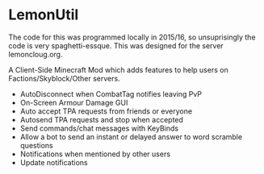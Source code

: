# LemonUtil

The code for this was programmed locally in 2015/16, so unsuprisingly the code is very spaghetti-essque. This was designed for the server lemoncloug.org.

A Client-Side Minecraft Mod which adds features to help users on Factions/Skyblock/Other servers.

- AutoDisconnect when CombatTag notifies leaving PvP
- On-Screen Armour Damage GUI
- Auto accept TPA requests from friends or everyone
- Autosend TPA requests and stop when accepted
- Send commands/chat messages with KeyBinds
- Allow a bot to send an instant or delayed answer to word scramble questions
- Notifications when mentioned by other users
- Update notifications
